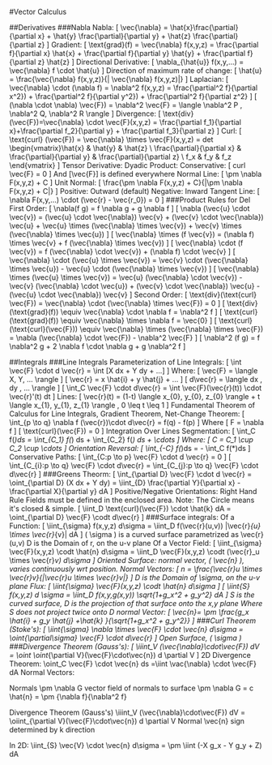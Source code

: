 #Vector Calculus

##Derivatives
	###Nabla
		Nabla: \[ \vec{\nabla} =  \hat{x}\frac{\partial}{\partial x} + \hat{y} \frac{\partial}{\partial y} + \hat{z} \frac{\partial}{\partial z} \]
		Gradient: \[ \text{grad}(f) = \vec{\nabla} f(x,y,z) = \frac{\partial f}{\partial x} \hat{x} + \frac{\partial f}{\partial y} \hat{y} + \frac{\partial f}{\partial z} \hat{z} \]
		Directional Derivative: \[ \nabla_{\hat{u}} f(x,y,...) = \vec{\nabla} f \cdot \hat{u} \]
			Direction of maximum rate of change: \[ \hat{u} = \frac{\vec{\nabla} f(x,y,z)}{| \vec{\nabla} f(x,y,z)|} \]
		Laplacian:
			\[ \vec{\nabla} \cdot (\nabla f)  = \nabla^2 f(x,y,z) = \frac{\partial^2 f}{\partial x^2}) + \frac{\partial^2 f}{\partial y^2}) +  \frac{\partial^2 f}{\partial z^2} \]
			\[ (\nabla  \cdot \nabla) \vec{F}) = \nabla^2 \vec{F} = \langle  \nabla^2 P , \nabla^2 Q, \nabla^2 R \rangle \]
		Divergence: \[ \text{div}(\vec{F})=\vec{\nabla} \cdot \vec{F}(x,y,z) = \frac{\partial f_1}{\partial x}+\frac{\partial f_2}{\partial y} + \frac{\partial f_3}{\partial z} \]
		Curl: \[ \text{curl} (\vec{F}) = \vec{\nabla} \times \vec{F}(x,y,z) = det \begin{vmatrix}\hat{x} & \hat{y} & \hat{z} \\ \frac{\partial}{\partial x} & \frac{\partial}{\partial y} & \frac{\partial}{\partial z} \\ f_x & f_y & f_z \end{vmatrix} \]
		Tensor Derivative:
		Dyadic Product:
		Conservative:
			\[ curl \vec{F} = 0 \]
			And \[\vec{F}\] is defined everywhere
		Normal Line:
			\[ \pm \nabla F(x,y,z) + C \]
			Unit Normal: \[ \frac{\pm \nabla F(x,y,z) + C}{|\pm \nabla F(x,y,z) + C|} \]
			Positive: Outward (default)
			Negative: Inward
		Tangent Line: \[ \nabla F(x,y,...) \cdot (\vec{r} - \vec{r_0}) = 0 \]
	###Product Rules for Del
		First Order:
			\[ \nabla(f g) = f \nabla g + g \nabla f \]
			\[ \nabla (\vec{u} \cdot \vec{v}) = (\vec{u} \cdot \vec{\nabla}) \vec{v} + (\vec{v} \cdot \vec{\nabla}) \vec{u} + \vec{u} \times (\vec{\nabla} \times \vec{v}) + \vec{v} \times (\vec{\nabla} \times \vec{u}) \]
			\[ \vec{\nabla} \times (f \vec{v}) = (\nabla f) \times \vec{v} + f (\vec{\nabla} \times \vec{v})  \]
			\[ \vec{\nabla} \cdot (f \vec{v}) = f (\vec{\nabla} \cdot \vec{v}) +  (\nabla f) \cdot \vec{v} \]
			\[ \vec{\nabla} \cdot (\vec{u} \times \vec{v}) = \vec{v} \cdot (\vec{\nabla} \times \vec{u}) - \vec{u} \cdot (\vec{\nabla} \times \vec{v}) \]
			\[ \vec{\nabla} \times (\vec{u} \times \vec{v}) = \vec{u} (\vec{\nabla} \cdot \vec{v}) - \vec{v} (\vec{\nabla} \cdot \vec{u}) + (\vec{v} \cdot \vec{\nabla}) \vec{u} - (\vec{u} \cdot \vec{\nabla}) \vec{v}  \]
		Second Order:
			\[ \text{div}(\text{curl} \vec{F}) = \vec{\nabla} \cdot (\vec{\nabla} \times \vec{F}) = 0 \]
			\[ \text{div}(\text{grad}(f)) \equiv \vec{\nabla} \cdot \nabla f = \nabla^2 f \]
			\[ \text{curl}(\text{grad}(f)) \equiv \vec{\nabla} \times \nabla f = \vec{0} \]
			\[ \text{curl}(\text{curl}(\vec{F})) \equiv \vec{\nabla} \times (\vec{\nabla} \times \vec{F}) = \nabla (\vec{\nabla} \cdot \vec{F}) - \nabla^2 \vec{F} \]
			\[ \nabla^2 (f g) = f \nabla^2 g + 2 \nabla f \cdot \nabla g + g \nabla^2 f \]

##Integrals
	###Line Integrals
		Parameterization of Line Integrals: \[ \int \vec{F} \cdot d \vec{r} = \int [X dx + Y dy + ...]  \]
			Where: 
				\[ \vec{F} = \langle X, Y, ... \rangle \]
				\[ \vec{r} = x \hat{i} + y \hat{j} + ... \]
				\[ d\vec{r} = \langle dx , dy , ... \rangle \]
			\[ \int_C \vec{F} \cdot d\vec{r} = \int \vec{F}(\vec{r}(t)) \cdot \vec{r}'(t) dt \]
			Lines: \[ \vec{r}(t) = (1-t) \langle x_{0}, y_{0}, z_{0} \rangle + t \langle x_{1}, y_{1}, z_{1} \rangle , 0 \leq t \leq 1 \]
		Fundamental Theorem of Calculus for Line Integrals, Gradient Theorem, Net-Change Theorem:
		\[ \int_{p \to q} \nabla f (\vec{r})\cdot d\vec{r} = f(q) - f(p) \]
			Where
				\[ F = \nabla f \]
				\[ \text{curl}(\vec{F}) = 0 \]
		Integration Over Lines
			Segmentation: \[ \int_C f(*)ds = \int_{C_1} f(*) ds + \int_{C_2} f(*) ds + \cdots  \]
				Where: \[ C = C_1 \cup C_2 \cup \cdots \]
			Orientation Reversal: \[ \int_{-C} f(*)ds = - \int_C f(*)ds \]
		Conservative Paths:
			\[ \int_{C:p \to p} \vec{F} \cdot d \vec{r} = 0 \]
			\[ \int_{C_{i}:p \to q} \vec{F} \cdot d\vec{r} = \int_{C_{j}:p \to q} \vec{F} \cdot d\vec{r} \]
	###Greens Theorm: \[ \int_{\partial D} \vec{F} \cdot d \vec{r}  = \oint_{\partial D} (X dx + Y dy) = \iint_{D} \frac{\partial Y}{\partial x} - \frac{\partial X}{\partial y} dA \]
		Positive/Negative Orientations: Right Hand Rule
		Fields must be defined in the enclosed area.
		Note: The Circle means it's closed & simple.
		\[ \iint_D \text{curl}(\vec{F}) \cdot \hat{k} dA = \oint_{\partial D} \vec{F} \codt d\vec{r} \]
	###Surface integrals: 
		Of a Function: \[ \iint_{\sigma} f(x,y,z) d\sigma = \iint_D f(\vec{r}(u,v)) |\vec{r}_{u} \times \vec{r}_{v}| dA \]
			\( \sigma \) is a curved surface parametrized as \vec{r}(u,v) 
			D is the Domain of r, on the u-v plane
		Of a Vector Field: \[ \iint_{\sigma} \vec{F}(x,y,z) \codt \hat{n} d\sigma = \iint_D \vec{F}(x,y,z) \codt (\vec{r}_u \times \vec{r}_v) d\sigma \]
			Oriented Surface: normal vector, \( \vec{n} \), varies continuously wrt position.
			Normal Vectors: \[ n = \frac{\vec{r}_u \times \vec{r}_v}{|\vec{r}_u \times \vec{r}_v|} \]
			D is the Domain of \sigma, on the u-v plane
			Flux: \[ \iint_{\sigma} \vec{F}(x,y,z) \codt \hat{n} d\sigma \]
		\[ \iint_{S} f(x,y,z) d \sigma = \iint_D f(x,y,g(x,y)) \sqrt{1+g_x^2 + g_y^2} dA \]
			S is the curved surface, D is the projection of that surface onto the x,y plane 
			Where S does not project twice onto D
			normal Vector: \[ \vec{n}= \pm \frac{g_x \hat{i} + g_y \hat{j} +\hat{k} }{\sqrt{1+g_x^2 + g_y^2}} \]
	###Curl Theorem (Stoke's): \[ \iint_{\sigma} \nabla \times \vec{F} \cdot \vec{n} d\sigma = \oint_{\partial\sigma} \vec{F} \cdot d\vec{r} \]
		Open Surface, \( \sigma \)
	###Divergence Theorem (Gauss's): \[ \iiint_V (\vec{\nabla}\cdot\vec{F}) dV = \oint \oint_{\partial V}(\vec{F}\cdot\vec{n}) d \partial V \]
		2D Divergence Theorem: \oint_C \vec{F} \cdot \vec{n} ds  =\iint \vac{\nabla} \cdot \vec{F} dA
		Normal Vectors: 

Normals
\pm \nabla G vector field of normals to surface \pm \nabla G = c
\hat{n} = \pm {\nabla f}{\nabla^2 f}



Divergence Theorem (Gauss's)
\iiint_V (\vec{\nabla}\cdot\vec{F}) dV = \oiint_{\partial V}(\vec{F}\cdot\vec{n}) d \partial V
Normal \vec{n} sign determined by k direction

In 2D: 
\iint_{S} \vec{V} \cdot \vec{n} d\sigma = \pm \iint (-X g_x - Y g_y + Z) dA
